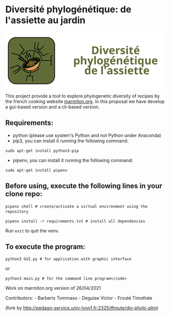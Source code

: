 # Diversité phylogénétique: de l'assiette au jardin


<div style="text-align: center;"><img style="display: block; margin: auto;" src="assets/logo_md.png"></div>

This project provide a tool to explore phylogenetic diversity of recipes by the french cooking website [marmiton.org](https://www.marmiton.org/). In this proposal we have develop a gui-based version and a cli-based version.

## Requirements:
- python (please use system's Python and not Python under Anaconda)
- pip3, you can install it running the following command:
```
sudo apt-get install python3-pip
```

- pipenv, you can install it running the following command:
```
sudo apt-get install pipenv
```


## Before using, execute the following lines in your clone repo:

```
pipenv shell # create/activate a virtual environment using the repository
```

```
pipenv install -r requirements.txt # install all dependencies
```


Run `exit` to quit the venv.


## To execute the program:

```
python3 GUI.py # for application with graphic interface
```

or
```
python3 main.py # for the command line program</code>
```


Work on marmiton.org version of 26/04/2021


Contributors:
    - Barberis Tommaso
    - Deguise Victor
    - Frouté Timothée

(fork by http://pedago-service.univ-lyon1.fr:2325/tfroute/div-phylo-alim)
